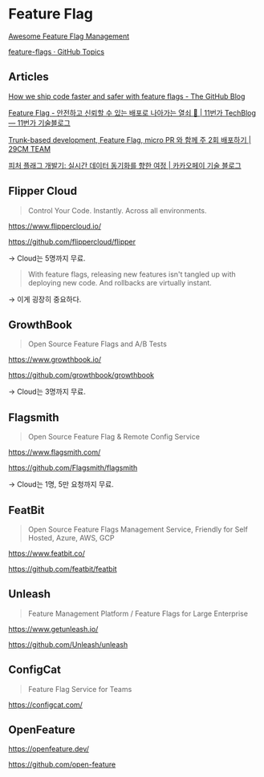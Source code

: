 # Feature Flag

[Awesome Feature Flag Management](https://github.com/andrewdmaclean/awesome-feature-flag-management)

[feature-flags · GitHub Topics](https://github.com/topics/feature-flags)

## Articles

[How we ship code faster and safer with feature flags - The GitHub Blog](https://github.blog/engineering/infrastructure/ship-code-faster-safer-feature-flags/)

[Feature Flag - 안전하고 신뢰할 수 있는 배포로 나아가는 열쇠 🔑 | 11번가 TechBlog — 11번가 기술블로그](https://11st-tech.github.io/2023/11/07/openfeature/)

[Trunk-based development, Feature Flag, micro PR 와 함께 주 2회 배포하기 | 29CM TEAM](https://bit.ly/3BUoxSL)

[피처 플래그 개발기: 실시간 데이터 동기화를 향한 여정 | 카카오페이 기술 블로그](https://tech.kakaopay.com/post/feature-flag/)

## Flipper Cloud

> Control Your Code. Instantly. Across all environments.

<https://www.flippercloud.io/>

<https://github.com/flippercloud/flipper>

→ Cloud는 5명까지 무료.

> With feature flags, releasing new features isn't tangled up with deploying
> new code. And rollbacks are virtually instant.

→ 이게 굉장히 중요하다.

## GrowthBook

> Open Source Feature Flags and A/B Tests

<https://www.growthbook.io/>

<https://github.com/growthbook/growthbook>

→ Cloud는 3명까지 무료.

## Flagsmith

> Open Source Feature Flag & Remote Config Service

<https://www.flagsmith.com/>

<https://github.com/Flagsmith/flagsmith>

→ Cloud는 1명, 5만 요청까지 무료.

## FeatBit

> Open Source Feature Flags Management Service, Friendly for Self Hosted, Azure, AWS, GCP

<https://www.featbit.co/>

<https://github.com/featbit/featbit>

## Unleash

> Feature Management Platform / Feature Flags for Large Enterprise

<https://www.getunleash.io/>

<https://github.com/Unleash/unleash>

## ConfigCat

> Feature Flag Service for Teams

<https://configcat.com/>

## OpenFeature

<https://openfeature.dev/>

<https://github.com/open-feature>
